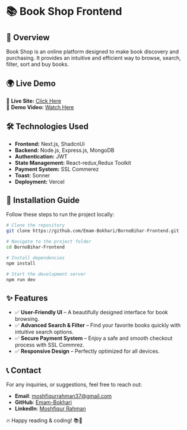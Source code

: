 # 📚 Book Shop Frontend

## 🚀 Overview

Book Shop is an online platform designed to make book discovery and purchasing. It provides an intuitive and efficient way to browse, search, filter, sort and buy books.

## 🌍 Live Demo

🔗 **Live Site:** [Click Here](https://book-shop-client-mauve.vercel.app)  
🎥 **Demo Video:** [Watch Here](https://your-demo-video-link.com)

## 🛠 Technologies Used

- **Frontend:** Next.js, ShadcnUi
- **Backend:** Node.js, Express.js, MongoDB
- **Authentication:** JWT
- **State Management:** React-redux,Redux Toolkit
- **Payment System:** SSL Commerez
- **Toast:** Sonner
- **Deployment:** Vercel

## 🔧 Installation Guide

Follow these steps to run the project locally:

```bash
# Clone the repository
git clone https://github.com/Emam-Bokhari/BornoBihar-Frontend.git

# Navigate to the project folder
cd BornoBihar-Frontend

# Install dependencies
npm install

# Start the development server
npm run dev
```

## ✨ Features

- ✅ **User-Friendly UI** – A beautifully designed interface for book browsing.
- ✅ **Advanced Search & Filter** – Find your favorite books quickly with intuitive search options.
- ✅ **Secure Payment System** – Enjoy a safe and smooth checkout process with SSL Commrez.
- ✅ **Responsive Design** – Perfectly optimized for all devices.

## 📞 Contact

For any inquiries, or suggestions, feel free to reach out:

- **Email**: [moshfiqurrahman37@gmail.com](mailto:moshfiqurrahman37@gmail.com)
- **GitHub**: [Emam-Bokhari](https://github.com/Emam-Bokhari)
- **LinkedIn**: [Moshfiqur Rahman](https://www.linkedin.com/in/moshfiqur-rahman-a302b32a3/)

🔥 Happy reading & coding! 📚🚀

